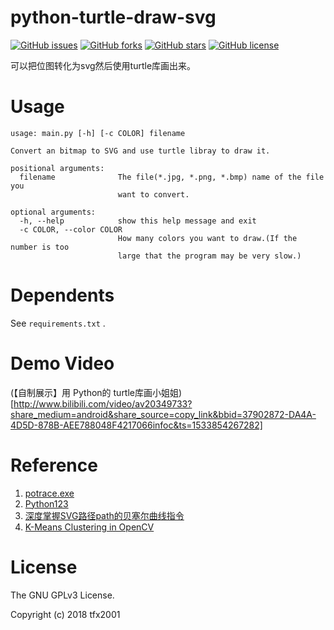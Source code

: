 # python-turtle-draw-svg


[![GitHub issues](https://img.shields.io/github/issues/tfx2001/python-turtle-draw-svg.svg?style=flat-square)](https://github.com/tfx2001/python-turtle-draw-svg/issues)
[![GitHub forks](https://img.shields.io/github/forks/tfx2001/python-turtle-draw-svg.svg?style=flat-square)](https://github.com/tfx2001/python-turtle-draw-svg/network)
[![GitHub stars](https://img.shields.io/github/stars/tfx2001/python-turtle-draw-svg.svg?style=flat-square)](https://github.com/tfx2001/python-turtle-draw-svg/stargazers)
[![GitHub license](https://img.shields.io/github/license/tfx2001/python-turtle-draw-svg.svg?style=flat-square)](https://github.com/tfx2001/python-turtle-draw-svg/blob/master/LICENSE)




可以把位图转化为svg然后使用turtle库画出来。

# Usage

```
usage: main.py [-h] [-c COLOR] filename

Convert an bitmap to SVG and use turtle libray to draw it.

positional arguments:
  filename              The file(*.jpg, *.png, *.bmp) name of the file you
                        want to convert.

optional arguments:
  -h, --help            show this help message and exit
  -c COLOR, --color COLOR
                        How many colors you want to draw.(If the number is too
                        large that the program may be very slow.)
```

# Dependents

See `requirements.txt` .

# Demo Video

(【自制展示】用 Python的 turtle库画小姐姐)[http://www.bilibili.com/video/av20349733?share_medium=android&share_source=copy_link&bbid=37902872-DA4A-4D5D-878B-AEE788048F4217066infoc&ts=1533854267282]

# Reference

1. [potrace.exe](http://potrace.sourceforge.net/)
2. [Python123](https://www.python123.io/index/turtle_drawing/5a006e85283c653c6d3219d8)
3. [深度掌握SVG路径path的贝塞尔曲线指令](https://www.zhangxinxu.com/wordpress/2014/06/deep-understand-svg-path-bezier-curves-command/)
4. [K-Means Clustering in OpenCV](https://docs.opencv.org/3.0-beta/doc/py_tutorials/py_ml/py_kmeans/py_kmeans_opencv/py_kmeans_opencv.html)

# License

The GNU GPLv3 License.

Copyright (c) 2018 tfx2001
